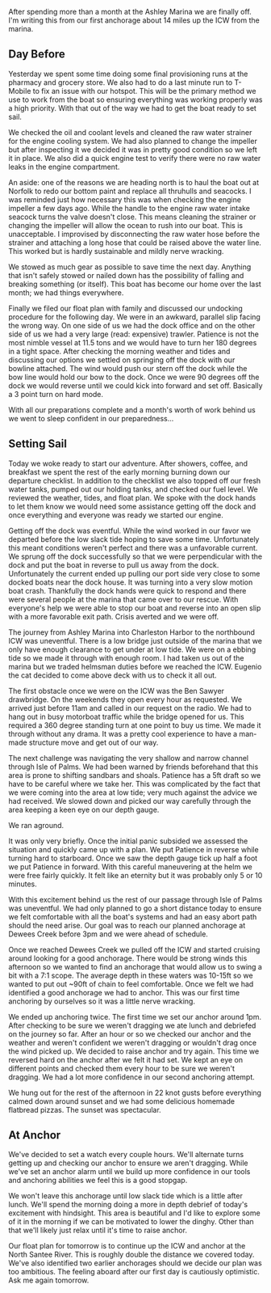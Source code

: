 After spending more than a month at the Ashley Marina we are finally off. I'm writing this from our first anchorage about 14 miles up the ICW from the marina.

## Day Before

Yesterday we spent some time doing some final provisioning runs at the pharmacy and grocery store. We also had to do a last minute run to T-Mobile to fix an issue with our hotspot. This will be the primary method we use to work from the boat so ensuring everything was working properly was a high priority. With that out of the way we had to get the boat ready to set sail.

We checked the oil and coolant levels and cleaned the raw water strainer for the engine cooling system. We had also planned to change the impeller but after inspecting it we decided it was in pretty good condition so we left it in place. We also did a quick engine test to verify there were no raw water leaks in the engine compartment.

An aside: one of the reasons we are heading north is to haul the boat out at Norfolk to redo our bottom paint and replace all thruhulls and seacocks. I was reminded just how necessary this was when checking the engine impeller a few days ago. While the handle to the engine raw water intake seacock turns the valve doesn't close. This means cleaning the strainer or changing the impeller will allow the ocean to rush into our boat. This is unacceptable. I improvised by disconnecting the raw water hose before the strainer and attaching a long hose that could be raised above the water line. This worked but is hardly sustainable and mildly nerve wracking.

We stowed as much gear as possible to save time the next day. Anything that isn't safely stowed or nailed down has the possibility of falling and breaking something (or itself). This boat has become our home over the last month; we had things everywhere.

Finally we filed our float plan with family and discussed our undocking procedure for the following day. We were in an awkward, parallel slip facing the wrong way. On one side of us we had the dock office and on the other side of us we had a very large (read: expensive) trawler. Patience is not the most nimble vessel at 11.5 tons and we would have to turn her 180 degrees in a tight space. After checking the morning weather and tides and discussing our options we settled on springing off the dock with our bowline attached. The wind would push our stern off the dock while the bow line would hold our bow to the dock. Once we were 90 degrees off the dock we would reverse until we could kick into forward and set off. Basically a 3 point turn on hard mode.

With all our preparations complete and a month's worth of work behind us we went to sleep confident in our preparedness...

## Setting Sail

Today we woke ready to start our adventure. After showers, coffee, and breakfast we spent the rest of the early morning burning down our departure checklist. In addition to the checklist we also topped off our fresh water tanks, pumped out our holding tanks, and checked our fuel level. We reviewed the weather, tides, and float plan. We spoke with the dock hands to let them know we would need some assistance getting off the dock and once everything and everyone was ready we started our engine.

Getting off the dock was eventful. While the wind worked in our favor we departed before the low slack tide hoping to save some time. Unfortunately this meant conditions weren't perfect and there was a unfavorable current. We sprung off the dock successfully so that we were perpendicular with the dock and put the boat in reverse to pull us away from the dock. Unfortunately the current ended up pulling our port side very close to some docked boats near the dock house. It was turning into a very slow motion boat crash. Thankfully the dock hands were quick to respond and there were several people at the marina that came over to our rescue. With everyone's help we were able to stop our boat and reverse into an open slip with a more favorable exit path. Crisis averted and we were off.

The journey from Ashley Marina into Charleston Harbor to the northbound ICW was uneventful. There is a low bridge just outside of the marina that we only have enough clearance to get under at low tide. We were on a ebbing tide so we made it through with enough room. I had taken us out of the marina but we traded helmsman duties before we reached the ICW. Eugenio the cat decided to come above deck with us to check it all out.

The first obstacle once we were on the ICW was the Ben Sawyer drawbridge. On the weekends they open every hour as requested. We arrived just before 11am and called in our request on the radio. We had to hang out in busy motorboat traffic while the bridge opened for us. This required a 360 degree standing turn at one point to buy us time. We made it through without any drama. It was a pretty cool experience to have a man-made structure move and get out of our way.

The next challenge was navigating the very shallow and narrow channel through Isle of Palms. We had been warned by friends beforehand that this area is prone to shifting sandbars and shoals. Patience has a 5ft draft so we have to be careful where we take her. This was complicated by the fact that we were coming into the area at low tide; very much against the advice we had received. We slowed down and picked our way carefully through the area keeping a keen eye on our depth gauge.

We ran aground.

It was only very briefly. Once the initial panic subsided we assessed the situation and quickly came up with a plan. We put Patience in reverse while turning hard to starboard. Once we saw the depth gauge tick up half a foot we put Patience in forward. With this careful maneuvering at the helm we were free fairly quickly. It felt like an eternity but it was probably only 5 or 10 minutes.

With this excitement behind us the rest of our passage through Isle of Palms was uneventful. We had only planned to go a short distance today to ensure we felt comfortable with all the boat's systems and had an easy abort path should the need arise. Our goal was to reach our planned anchorage at Dewees Creek before 3pm and we were ahead of schedule.

Once we reached Dewees Creek we pulled off the ICW and started cruising around looking for a good anchorage. There would be strong winds this afternoon so we wanted to find an anchorage that would allow us to swing a bit with a 7:1 scope. The average depth in these waters was 10-15ft so we wanted to put out ~90ft of chain to feel comfortable. Once we felt we had identified a good anchorage we had to anchor. This was our first time anchoring by ourselves so it was a little nerve wracking.

We ended up anchoring twice. The first time we set our anchor around 1pm. After checking to be sure we weren't dragging we ate lunch and debriefed on the journey so far. After an hour or so we checked our anchor and the weather and weren't confident we weren't dragging or wouldn't drag once the wind picked up. We decided to raise anchor and try again. This time we reversed hard on the anchor after we felt it had set. We kept an eye on different points and checked them every hour to be sure we weren't dragging. We had a lot more confidence in our second anchoring attempt.

We hung out for the rest of the afternoon in 22 knot gusts before everything calmed down around sunset and we had some delicious homemade flatbread pizzas. The sunset was spectacular.

## At Anchor

We've decided to set a watch every couple hours. We'll alternate turns getting up and checking our anchor to ensure we aren't dragging. While we've set an anchor alarm until we build up more confidence in our tools and anchoring abilities we feel this is a good stopgap.

We won't leave this anchorage until low slack tide which is a little after lunch. We'll spend the morning doing a more in depth debrief of today's excitement with hindsight. This area is beautiful and I'd like to explore some of it in the morning if we can be motivated to lower the dinghy. Other than that we'll likely just relax until it's time to raise anchor.

Our float plan for tomorrow is to continue up the ICW and anchor at the North Santee River. This is roughly double the distance we covered today. We've also identified two earlier anchorages should we decide our plan was too ambitious. The feeling aboard after our first day is cautiously optimistic. Ask me again tomorrow.

